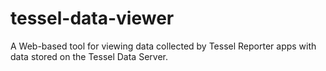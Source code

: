 tessel-data-viewer
==================

A Web-based tool for viewing data collected by Tessel Reporter apps with data stored on the Tessel Data Server. 
